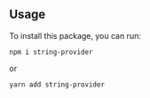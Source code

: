 ## Usage

To install this package, you can run:

`npm i string-provider` 

or

`yarn add string-provider` 